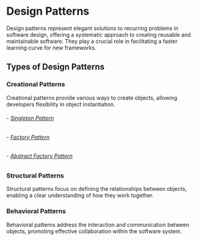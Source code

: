 # Design Patterns

Design patterns represent elegant solutions to recurring problems in software design, offering a systematic approach to creating reusable and maintainable software. They play a crucial role in facilitating a faster learning curve for new frameworks.

## Types of Design Patterns

### Creational Patterns
Creational patterns provide various ways to create objects, allowing developers flexibility in object instantiation.

###### - [Singleton Pattern](src/main/java/com/design/patterns/creational/singleton/README.md)
###### - [Factory Pattern](src/main/java/com/design/patterns/creational/factory/README.md)
###### - [Abstract Factory Pattern](src/main/java/com/design/patterns/creational/abstractFactory/README.md)

### Structural Patterns
Structural patterns focus on defining the relationships between objects, enabling a clear understanding of how they work together.

### Behavioral Patterns
Behavioral patterns address the interaction and communication between objects, promoting effective collaboration within the software system.

